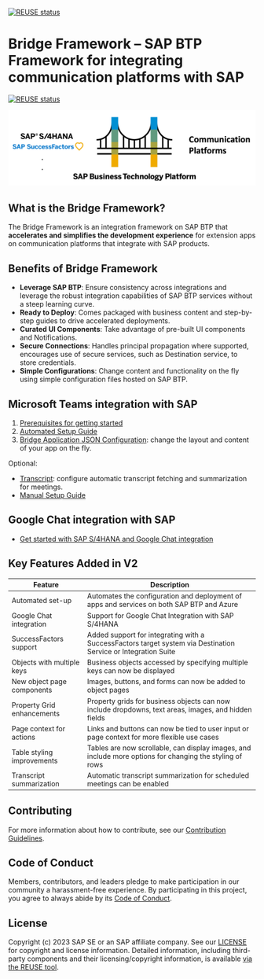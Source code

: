 [![REUSE status](https://api.reuse.software/badge/github.com/SAP-samples/btp-bridge-framework)](https://api.reuse.software/info/github.com/SAP-samples/btp-bridge-framework)

# Bridge Framework – SAP BTP Framework for integrating communication platforms with SAP

[![REUSE status](https://api.reuse.software/badge/github.com/sap-samples/btp-bridge-framework)](https://api.reuse.software/info/github.com/sap-samples/btp-bridge-framework)

![Bridge Framework Image](./documentation/images/bridge-framework-main.png)

## What is the Bridge Framework?

The Bridge Framework is an integration framework on SAP BTP that **accelerates and simplifies the development experience** for extension apps on communication platforms that integrate with SAP products.

## Benefits of Bridge Framework

- **Leverage SAP BTP**: Ensure consistency across integrations and leverage the robust integration capabilities of SAP BTP services without a steep learning curve.
- **Ready to Deploy**: Comes packaged with business content and step-by-step guides to drive accelerated deployments.
- **Curated UI Components**: Take advantage of pre-built UI components and Notifications.
- **Secure Connections**: Handles principal propagation where supported, encourages use of secure services, such as Destination service, to store credentials.
- **Simple Configurations**: Change content and functionality on the fly using simple configuration files hosted on SAP BTP.


## Microsoft Teams integration with SAP

1. [Prerequisites for getting started](./documentation/manual-setup/prerequisites.md)
2. [Automated Setup Guide](./documentation/automation/Automation%20Overview.md)
3. [Bridge Application JSON Configuration](documentation/config/Bridge%20Application%20JSON%20Configuration.md): change the layout and content of your app on the fly.

Optional:

- [Transcript](documentation/manual-setup/transcript/Transcript%20Set%20Up.md): configure automatic transcript fetching and summarization for meetings.
- [Manual Setup Guide](./documentation/manual-setup/manual-setup.md)

## Google Chat integration with SAP

- [Get started with SAP S/4HANA and Google Chat integration](./documentation/manual-setup/google-workspace/prerequisites.md)

## Key Features Added in V2

| Feature                    | Description                                                                                                    |
| -------------------------- | -------------------------------------------------------------------------------------------------------------- |
| Automated set-up           | Automates the configuration and deployment of apps and services on both SAP BTP and Azure                      |
| Google Chat integration    | Support for Google Chat Integration with SAP S/4HANA                                                           |
| SuccessFactors support     | Added support for integrating with a SuccessFactors target system via Destination Service or Integration Suite |
| Objects with multiple keys | Business objects accessed by specifying multiple keys can now be displayed                                     |
| New object page components | Images, buttons, and forms can now be added to object pages                                                    |
| Property Grid enhancements | Property grids for business objects can now include dropdowns, text areas, images, and hidden fields           |
| Page context for actions   | Links and buttons can now be tied to user input or page context for more flexible use cases                    |
| Table styling improvements | Tables are now scrollable, can display images, and include more options for changing the styling of rows       |
| Transcript summarization   | Automatic transcript summarization for scheduled meetings can be enabled                                       |

## Contributing

For more information about how to contribute, see our [Contribution Guidelines](CONTRIBUTING.md).

## Code of Conduct

Members, contributors, and leaders pledge to make participation in our community a harassment-free experience. By participating in this project, you agree to always abide by its [Code of Conduct](https://github.com/SAP/.github/blob/main/CODE_OF_CONDUCT.md).

## License

Copyright (c) 2023 SAP SE or an SAP affiliate company. See our [LICENSE](LICENSE) for copyright and license information. Detailed information, including third-party components and their licensing/copyright information, is available [via the REUSE tool](https://api.reuse.software/info/github.com/SAP-samples/btp-bridge-framework).
